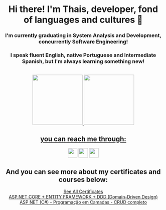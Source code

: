 <div align="center">
  <h1> Hi there! I'm Thais, developer, fond of languages and cultures 👋 </h1>
   <h3 > I'm currently graduating in System Analysis and Development, concurrently Software Engineering! </h3>
  <h3 > I speak fluent English, native Portuguese and Intermediate Spanish, but I'm always learning something new! </h3>
</div>
<div align="center"><br>
  <a href="https://github.com/ThaisAbreuCarvalho">
  <img height="160em" src="https://awesome-github-stats.azurewebsites.net/user-stats/ThaisAbreuCarvalho?cardType=github&theme=great-gatsby"/>
  <img height="160em" src="https://github-readme-stats.vercel.app/api/top-langs/?username=ThaisAbreuCarvalho&layout=compact&langs_count=7&theme=great-gatsby"/>
</div>
<div style="display: inline_block" align="center">
 
  <h2>you can reach me through: </h2>
  <a  href="https://www.linkedin.com/in/thais-carvalho-9776a2199/"><img height="30em" src="https://img.shields.io/badge/LinkedIn-0077B5?style=for-the-badge&logo=linkedin&logoColor=white"/></a>
  <a  href="mailto:thaisabreucarvalho@gmail.com"><img height="30em" src="https://img.shields.io/badge/Gmail-D14836?style=for-the-badge&logo=gmail&logoColor=white"/></a>
  <a  href="https://api.whatsapp.com/send?phone=5541987180623"><img height="30em" src="https://img.shields.io/badge/WhatsApp-25D366?style=for-the-badge&logo=whatsapp&logoColor=white"/></a>
</div>
  <div style="display: inline_block" align="center">
     <h2>And you can see more about my certificates and courses below: </h2>
     <a href="https://github.com/ThaisAbreuCarvalho/ThaisAbreuCarvalho/tree/main/certficados"> See All Certificates </a><br>
    <a href="https://github.com/ThaisAbreuCarvalho/ThaisAbreuCarvalho/blob/main/certficados/ASP.NET%20CORE%20%2B%20ENTITY%20FRAMEWORK%20%2B%20DDD%20(Domain-Driven%20Design).pdf">ASP.NET CORE + ENTITY FRAMEWORK + DDD (Domain-Driven Design)</a>
         <a href="https://github.com/ThaisAbreuCarvalho/ThaisAbreuCarvalho/blob/main/certficados/ASP%20NET%20(C%23)%20-%20Programa%C3%A7%C3%A3o%20em%20Camadas%20-%20CRUD%20completo.pdf">ASP NET (C#) - Programação em Camadas - CRUD completo</a><br>
  </div>
